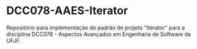 # DCC078-AAES-Iterator
Repositório para implementação do padrão de projeto "Iterator" para a disciplina DCC078 - Aspectos Avançados em Engenharia de Software da UFJF.
